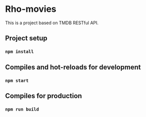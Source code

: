 # Rho-movies 

This is a project based on TMDB RESTful API.

## Project setup
### `npm install`

## Compiles and hot-reloads for development
### `npm start`

## Compiles for production
### `npm run build`

